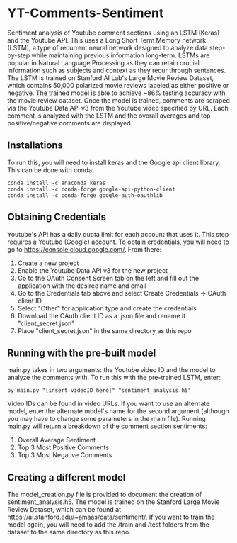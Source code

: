 # YT-Comments-Sentiment
Sentiment analysis of Youtube comment sections using an LSTM (Keras) and the Youtube API. This uses a Long Short Term Memory network (LSTM), a type of recurrent neural network designed to analyze data step-by-step while maintaining previous information long-term. LSTMs are popular in Natural Language Processing as they can retain crucial information such as subjects and context as they recur through sentences. The LSTM is trained on Stanford AI Lab's Large Movie Review Dataset, which contains 50,000 polarized movie reviews labeled as either positive or negative. The trained model is able to achieve ~86% testing accuracy with the movie review dataset. Once the model is trained, comments are scraped via the Youtube Data API v3 from the Youtube video specified by URL. Each comment is analyzed with the LSTM and the overall averages and top positive/negative comments are displayed.

## Installations
To run this, you will need to install keras and the Google api client library. This can be done with conda:
```
conda install -c anaconda keras
conda install -c conda-forge google-api-python-client
conda install -c conda-forge google-auth-oauthlib
```
## Obtaining Credentials
Youtube's API has a daily quota limit for each account that uses it. This step requires a Youtube (Google) account. To obtain credentials, you will need to go to https://console.cloud.google.com/. From there:
1. Create a new project
2. Enable the Youtube Data API v3 for the new project
3. Go to the OAuth Consent Screen tab on the left and fill out the application with the desired name and email
4. Go to the Credentials tab above and select Create Credentials -> OAuth client ID
5. Select "Other" for application type and create the credentials
6. Download the OAuth client ID as a .json file and rename it "client_secret.json"
7. Place "client_secret.json" in the same directory as this repo

## Running with the pre-built model
main.py takes in two arguments: the Youtube video ID and the model to analyze the comments with. To run this with the pre-trained LSTM, enter:
```
py main.py "[insert videoID here]" "sentiment_analysis.h5"
```
Video IDs can be found in video URLs. If you want to use an alternate model, enter the alternate model's name for the second argument (although you may have to change some parameters in the main file). 
Running main.py will return a breakdown of the comment section sentiments:
1. Overall Average Sentiment
2. Top 3 Most Positive Comments
3. Top 3 Most Negative Comments

## Creating a different model
The model_creation.py file is provided to document the creation of sentiment_analysis.h5. The model is trained on the Stanford Large Movie Review Dataset, which can be found at https://ai.stanford.edu/~amaas/data/sentiment/. If you want to train the model again, you will need to add the /train and /test folders from the dataset to the same directory as this repo. 



 
